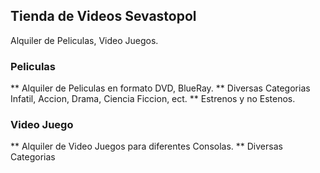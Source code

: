 
## Tienda de Videos Sevastopol

Alquiler de Peliculas, Video Juegos.

### Peliculas
** Alquiler de Peliculas en formato DVD, BlueRay.
** Diversas Categorias Infatil, Accion, Drama, Ciencia Ficcion, ect.
** Estrenos y no Estenos.

### Video Juego	
** Alquiler de Video Juegos para diferentes Consolas.
** Diversas Categorias


